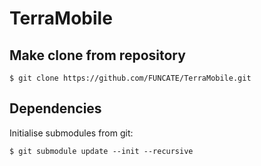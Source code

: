 # TerraMobile
## Make clone from repository

    $ git clone https://github.com/FUNCATE/TerraMobile.git

## Dependencies

Initialise submodules from git:

    $ git submodule update --init --recursive
